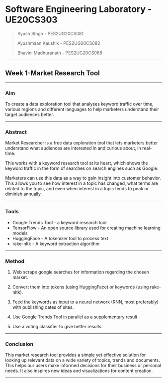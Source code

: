 # Software Engineering Laboratory - UE20CS303

> Ayush SIngh - PES2UG20CS081
> 
> Ayushmaan Kaushik - PES2UG20CS082
> 
> Bhavini Madhuranath - PES2UG20CS088

---

## Week 1-Market Research Tool

---

### Aim

To create a data exploration tool that analyses keyword traffic over time, various regions and different languages to help marketers understand their target audiences better.

---

### Abstract

Market Researcher is a free data exploration tool that lets marketers better understand what audiences are interested in and curious about, in real-time. 

This works with a keyword research tool at its heart, which shows the keyword traffic in the form of searches on search engines such as Google. 

Marketers can use this data as a way to gain insight into customer behavior. This allows you to see how interest in a topic has changed, what terms are related to the topic, and even when interest in a topic tends to peak or diminish annually.

---

### Tools

- Google Trends Tool - a keyword research tool
- TensorFlow - An open source library used for creating machine learning models
- HuggingFace - A tokenizer tool to process text
- rake-nltk - A keyword extraction algorithm

---

### Method

1. Web scrape google searches for information regarding the chosen market.

2. Convert them into tokens (using HuggingFace) or keywords (using rake-nltk).

3. Feed the keywords as input to a neural network (RNN, most preferably) with publishing dates of sites. 

4. Use Google Trends Tool in parallel as a supplementary result.

5. Use a voting classifier to give better results.

---

### Conclusion
This market research tool provides a simple yet effective solution for looking up relevant data on a wide variety of topics, trends and documents. This helps our users make informed decisions for their business or personal needs. It also inspires new ideas and visualizations for content creation.

--- 